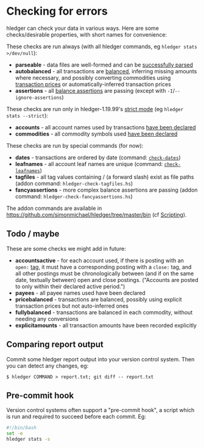 # Checking for errors

hledger can check your data in various ways. 
Here are some checks/desirable properties, with short names for convenience:

These checks are run always (with all hledger commands, eg `hledger stats >/dev/null`):

- **parseable** - data files are well-formed and can be [successfully parsed](hledger.html#input-files)
- **autobalanced** - all transactions are [balanced](journal.html#postings), inferring missing amounts where necessary, and possibly converting commodities using [transaction prices] or automatically-inferred transaction prices
- **assertions** - all [balance assertions] are passing (except with `-I`/`--ignore-assertions`)

[transaction prices]: journal.html#transaction-prices
[balance assertions]: journal.html#balance-assertions
[strict mode]: hledger.html#strict-mode

These checks are run only in hledger-1.19.99's [strict mode] (eg `hledger stats --strict`):

- **accounts** - all account names used by transactions [have been declared](journal.html#account-error-checking)
- **commodities** - all commodity symbols used [have been declared](journal.html#commodity-error-checking)

These checks are run by special commands (for now):

- **dates** - transactions are ordered by date (command: [`check-dates`](hledger.html#check-dates))
- **leafnames** - all account leaf names are unique (command: [`check-leafnames`](hledger.html#check-leafnames))
- **tagfiles** - all tag values containing / (a forward slash) exist as file paths (addon command: `hledger-check-tagfiles.hs`)
- **fancyassertions** - more complex balance assertions are passing (addon command: `hledger-check-fancyassertions.hs`)

The addon commands are available in <https://github.com/simonmichael/hledger/tree/master/bin> (cf [Scripting](scripting.html)).

## Todo / maybe

These are some checks we might add in future:

- **accountsactive** - for each account used, if there is posting with an `open:` [tag](journal.html#tags), 
  it must have a corresponding posting with a `close:` tag, and all other postings 
  must be chronologically between (and if on the same date, textually between)
  open and close postings. ("Accounts are posted to only within their declared active period.")
- **payees** - all payee names used have been declared
- **pricebalanced** - transactions are balanced, possibly using explicit transaction prices but not auto-inferred ones
- **fullybalanced** - transactions are balanced in each commodity, without needing any conversions
- **explicitamounts** - all transaction amounts have been recorded explicitly

## Comparing report output

Commit some hledger report output into your version control system.
Then you can detect any changes, eg:

```shell
$ hledger COMMAND > report.txt; git diff -- report.txt
```

## Pre-commit hook

Version control systems often support a "pre-commit hook", a script which
is run and required to succeed before each commit. Eg:

```bash
#!/bin/bash
set -e
hledger stats -s
```
